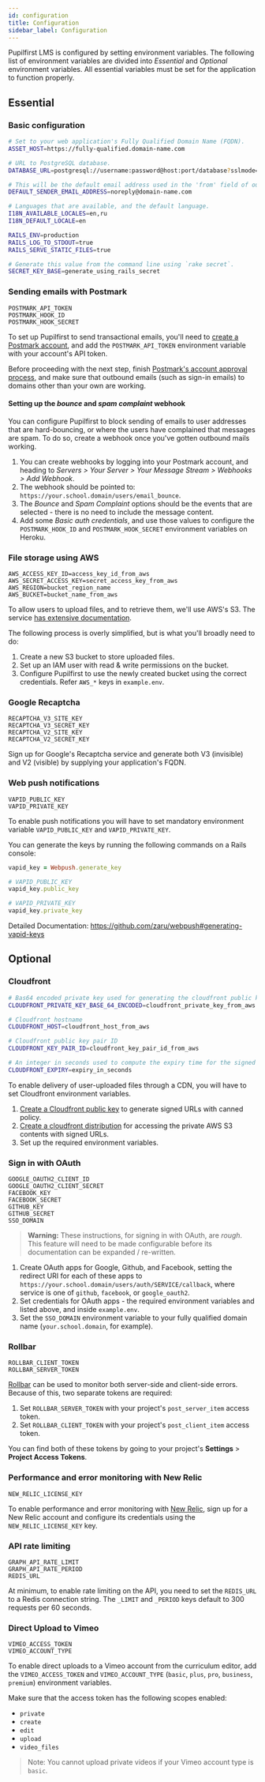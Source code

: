 ```yaml
---
id: configuration
title: Configuration
sidebar_label: Configuration
---
```


Pupilfirst LMS is configured by setting environment variables. The following list of environment variables are divided into _Essential_ and _Optional_ environment variables. All essential variables must be set for the application to function properly.

## Essential

### Basic configuration

```bash
# Set to your web application's Fully Qualified Domain Name (FQDN).
ASSET_HOST=https://fully-qualified.domain-name.com

# URL to PostgreSQL database.
DATABASE_URL=postgresql://username:password@host:port/database?sslmode=require

# This will be the default email address used in the 'from' field of outbound emails.
DEFAULT_SENDER_EMAIL_ADDRESS=noreply@domain-name.com

# Languages that are available, and the default language.
I18N_AVAILABLE_LOCALES=en,ru
I18N_DEFAULT_LOCALE=en

RAILS_ENV=production
RAILS_LOG_TO_STDOUT=true
RAILS_SERVE_STATIC_FILES=true

# Generate this value from the command line using `rake secret`.
SECRET_KEY_BASE=generate_using_rails_secret
```

### Sending emails with Postmark

```
POSTMARK_API_TOKEN
POSTMARK_HOOK_ID
POSTMARK_HOOK_SECRET
```

To set up Pupilfirst to send transactional emails, you'll need to [create a Postmark account](https://postmarkapp.com/manual), and add the `POSTMARK_API_TOKEN` environment variable with your account's API token.

Before proceeding with the next step, finish [Postmark's account approval process](https://postmarkapp.com/support/article/1084-how-does-the-account-approval-process-work), and make sure that outbound emails (such as sign-in emails) to domains other than your own are working.

#### Setting up the _bounce_ and _spam complaint_ webhook

You can configure Pupilfirst to block sending of emails to user addresses that are hard-bouncing, or where the users have complained that messages are spam. To do so, create a webhook once you've gotten outbound mails working.

1. You can create webhooks by logging into your Postmark account, and heading to _Servers > Your Server > Your Message Stream > Webhooks > Add Webhook_.
2. The webhook should be pointed to: `https://your.school.domain/users/email_bounce`.
3. The _Bounce_ and _Spam Complaint_ options should be the events that are selected - there is no need to include the message content.
4. Add some _Basic auth credentials_, and use those values to configure the `POSTMARK_HOOK_ID` and `POSTMARK_HOOK_SECRET` environment variables on Heroku.

### File storage using AWS

```
AWS_ACCESS_KEY_ID=access_key_id_from_aws
AWS_SECRET_ACCESS_KEY=secret_access_key_from_aws
AWS_REGION=bucket_region_name
AWS_BUCKET=bucket_name_from_aws
```

To allow users to upload files, and to retrieve them, we'll use AWS's S3. The service [has extensive documentation](https://docs.aws.amazon.com/AmazonS3/latest/dev/Welcome.html).

The following process is overly simplified, but is what you'll broadly need to do:

1. Create a new S3 bucket to store uploaded files.
2. Set up an IAM user with read & write permissions on the bucket.
3. Configure Pupilfirst to use the newly created bucket using the correct credentials. Refer `AWS_*` keys in `example.env`.

### Google Recaptcha

```
RECAPTCHA_V3_SITE_KEY
RECAPTCHA_V3_SECRET_KEY
RECAPTCHA_V2_SITE_KEY
RECAPTCHA_V2_SECRET_KEY
```

Sign up for Google's Recaptcha service and generate both V3 (invisible) and V2 (visible) by supplying your application's FQDN.

### Web push notifications

```
VAPID_PUBLIC_KEY
VAPID_PRIVATE_KEY
```

To enable push notifications you will have to set mandatory environment variable `VAPID_PUBLIC_KEY` and `VAPID_PRIVATE_KEY`.

You can generate the keys by running the following commands on a Rails console:

```ruby
vapid_key = Webpush.generate_key

# VAPID_PUBLIC_KEY
vapid_key.public_key

# VAPID_PRIVATE_KEY
vapid_key.private_key
```

Detailed Documentation: https://github.com/zaru/webpush#generating-vapid-keys

## Optional

### Cloudfront

```bash
# Bas64 encoded private key used for generating the cloudfront public key
CLOUDFRONT_PRIVATE_KEY_BASE_64_ENCODED=cloudfront_private_key_from_aws

# Cloudfront hostname
CLOUDFRONT_HOST=cloudfront_host_from_aws

# Cloudfront public key pair ID
CLOUDFRONT_KEY_PAIR_ID=cloudfront_key_pair_id_from_aws

# An integer in seconds used to compute the expiry time for the signed URL
CLOUDFRONT_EXPIRY=expiry_in_seconds
```

To enable delivery of user-uploaded files through a CDN, you will have to set Cloudfront environment variables.

1. [Create a Cloudfront public key](https://docs.aws.amazon.com/AmazonCloudFront/latest/DeveloperGuide/private-content-creating-signed-url-canned-policy.html) to generate signed URLs with canned policy.
2. [Create a cloudfront distribution](https://docs.aws.amazon.com/AmazonCloudFront/latest/DeveloperGuide/private-content-restricting-access-to-s3.html) for accessing the private AWS S3 contents with signed URLs.
3. Set up the required environment variables.

### Sign in with OAuth

```
GOOGLE_OAUTH2_CLIENT_ID
GOOGLE_OAUTH2_CLIENT_SECRET
FACEBOOK_KEY
FACEBOOK_SECRET
GITHUB_KEY
GITHUB_SECRET
SSO_DOMAIN
```

> **Warning:** These instructions, for signing in with OAuth, are _rough_. This feature will need to be made configurable before its documentation can be expanded / re-written.

1. Create OAuth apps for Google, Github, and Facebook, setting the redirect URI for each of these apps to `https://your.school.domain/users/auth/SERVICE/callback`, where service is one of `github`, `facebook`, or `google_oauth2`.
2. Set credentials for OAuth apps - the required environment variables and listed above, and inside `example.env`.
3. Set the `SSO_DOMAIN` environment variable to your fully qualified domain name (`your.school.domain`, for example).

### Rollbar

```
ROLLBAR_CLIENT_TOKEN
ROLLBAR_SERVER_TOKEN
```

[Rollbar](https://rollbar.com) can be used to monitor both server-side and client-side errors. Because of this, two separate tokens are required:

1. Set `ROLLBAR_SERVER_TOKEN` with your project's `post_server_item` access token.
2. Set `ROLLBAR_CLIENT_TOKEN` with your project's `post_client_item` access token.

You can find both of these tokens by going to your project's **Settings** > **Project Access Tokens**.

### Performance and error monitoring with New Relic

```
NEW_RELIC_LICENSE_KEY
```

To enable performance and error monitoring with [New Relic](https://newrelic.com/), sign up for a New Relic account and configure its credentials using the `NEW_RELIC_LICENSE_KEY` key.

### API rate limiting

```
GRAPH_API_RATE_LIMIT
GRAPH_API_RATE_PERIOD
REDIS_URL
```

At minimum, to enable rate limiting on the API, you need to set the `REDIS_URL` to a Redis connection string. The `_LIMIT` and `_PERIOD` keys default to 300 requests per 60 seconds.

### Direct Upload to Vimeo

```
VIMEO_ACCESS_TOKEN
VIMEO_ACCOUNT_TYPE
```

To enable direct uploads to a Vimeo account from the curriculum editor, add the `VIMEO_ACCESS_TOKEN` and `VIMEO_ACCOUNT_TYPE` (`basic`, `plus`, `pro`, `business`, `premium`) environment variables.

Make sure that the access token has the following scopes enabled:

- `private`
- `create`
- `edit`
- `upload`
- `video_files`

> Note: You cannot upload private videos if your Vimeo account type is `basic`.
